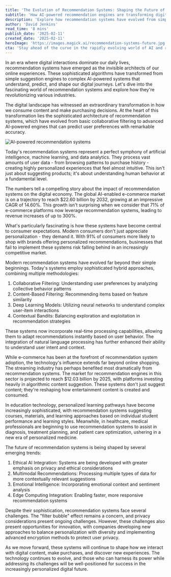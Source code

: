 ```yaml
---
title: 'The Evolution of Recommendation Systems: Shaping the Future of Personalized Experiences'
subtitle: 'How AI-powered recommendation engines are transforming digital experiences'
description: 'Explore how recommendation systems have evolved from simple suggestion engines to sophisticated AI-powered platforms that are reshaping digital experiences across industries. From e-commerce to healthcare, these systems are driving personalization and transforming how we interact with digital content.'
author: 'David Jenkins'
read_time: '8 mins'
publish_date: '2025-02-11'
created_date: '2025-02-11'
heroImage: 'https://images.magick.ai/recommendation-systems-future.jpg'
cta: 'Stay ahead of the curve in the rapidly evolving world of AI and recommendation systems. Follow us on LinkedIn for regular insights into the latest developments in personalization technology and digital transformation.'
---
```


In an era where digital interactions dominate our daily lives, recommendation systems have emerged as the invisible architects of our online experiences. These sophisticated algorithms have transformed from simple suggestion engines to complex AI-powered systems that understand, predict, and shape our digital journeys. Let's dive into the fascinating world of recommendation systems and explore how they're revolutionizing various industries.

The digital landscape has witnessed an extraordinary transformation in how we consume content and make purchasing decisions. At the heart of this transformation lies the sophisticated architecture of recommendation systems, which have evolved from basic collaborative filtering to advanced AI-powered engines that can predict user preferences with remarkable accuracy.

![AI-powered recommendation systems](https://i.magick.ai/PIXE/1739280620328_magick_img.webp)

Today's recommendation systems represent a perfect symphony of artificial intelligence, machine learning, and data analytics. They process vast amounts of user data - from browsing patterns to purchase history - creating highly personalized experiences that feel almost intuitive. This isn't just about suggesting products; it's about understanding human behavior at a fundamental level.

The numbers tell a compelling story about the impact of recommendation systems on the digital economy. The global AI-enabled e-commerce market is on a trajectory to reach $22.60 billion by 2032, growing at an impressive CAGR of 14.60%. This growth isn't surprising when we consider that 71% of e-commerce platforms now leverage recommendation systems, leading to revenue increases of up to 300%.

What's particularly fascinating is how these systems have become central to consumer expectations. Modern consumers don't just appreciate personalization - they demand it. With 91% of consumers more likely to shop with brands offering personalized recommendations, businesses that fail to implement these systems risk falling behind in an increasingly competitive market.

Modern recommendation systems have evolved far beyond their simple beginnings. Today's systems employ sophisticated hybrid approaches, combining multiple methodologies:

1. Collaborative Filtering: Understanding user preferences by analyzing collective behavior patterns
2. Content-Based Filtering: Recommending items based on feature similarity
3. Deep Learning Models: Utilizing neural networks to understand complex user-item interactions
4. Contextual Bandits: Balancing exploration and exploitation in recommendation strategies

These systems now incorporate real-time processing capabilities, allowing them to adapt recommendations instantly based on user behavior. The integration of natural language processing has further enhanced their ability to understand user intent and context.

While e-commerce has been at the forefront of recommendation system adoption, the technology's influence extends far beyond online shopping. The streaming industry has perhaps benefited most dramatically from recommendation systems. The market for recommendation engines in this sector is projected to reach $12.03 billion by 2025, with platforms investing heavily in algorithmic content suggestion. These systems don't just suggest content; they're reshaping how entertainment content is created and consumed.

In education technology, personalized learning pathways have become increasingly sophisticated, with recommendation systems suggesting courses, materials, and learning approaches based on individual student performance and learning styles. Meanwhile, in healthcare, medical professionals are beginning to use recommendation systems to assist in diagnosis, treatment planning, and patient care optimization, ushering in a new era of personalized medicine.

The future of recommendation systems is being shaped by several emerging trends:

1. Ethical AI Integration: Systems are being developed with greater emphasis on privacy and ethical considerations
2. Multimodal Recommendations: Processing multiple types of data for more contextually relevant suggestions
3. Emotional Intelligence: Incorporating emotional context and sentiment analysis
4. Edge Computing Integration: Enabling faster, more responsive recommendation systems

Despite their sophistication, recommendation systems face several challenges. The "filter bubble" effect remains a concern, and privacy considerations present ongoing challenges. However, these challenges also present opportunities for innovation, with companies developing new approaches to balance personalization with diversity and implementing advanced encryption methods to protect user privacy.

As we move forward, these systems will continue to shape how we interact with digital content, make purchases, and discover new experiences. The technology continues to evolve, and those who can harness its power while addressing its challenges will be well-positioned for success in the increasingly personalized digital future.